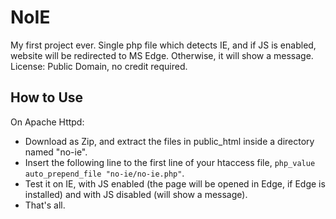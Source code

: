 # NoIE
My first project ever. Single php file which detects IE, and if JS is enabled, website will be redirected to MS Edge. Otherwise, it will show a message. License: Public Domain, no credit required.

## How to Use
On Apache Httpd:

- Download as Zip, and extract the files in public_html inside a directory named "no-ie".
- Insert the following line to the first line of your htaccess file, `php_value auto_prepend_file "no-ie/no-ie.php"`.
- Test it on IE, with JS enabled (the page will be opened in Edge, if Edge is installed) and with JS disabled (will show a message).
- That's all.
